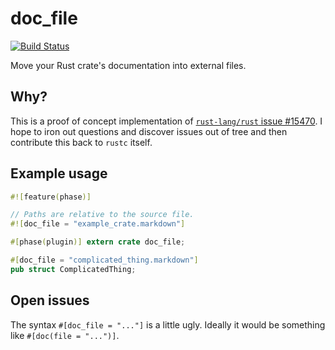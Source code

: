 # doc_file

[![Build Status][travis-img]][travis]

Move your Rust crate's documentation into external files.

## Why?

This is a proof of concept implementation of [`rust-lang/rust` issue
#15470][issue].   I hope to iron out questions and discover issues out of tree
and then contribute this back to `rustc` itself.

## Example usage

```rust
#![feature(phase)]

// Paths are relative to the source file.
#![doc_file = "example_crate.markdown"]

#[phase(plugin)] extern crate doc_file;

#[doc_file = "complicated_thing.markdown"]
pub struct ComplicatedThing;
```

## Open issues

The syntax `#[doc_file = "..."]` is a little ugly.  Ideally it would be
something like `#[doc(file = "...")]`.

[travis]: https://travis-ci.org/tomjakubowski/doc_file
[travis-img]: https://travis-ci.org/tomjakubowski/doc_file.svg
[issue]: https://github.com/rust-lang/rust/issues/15470
